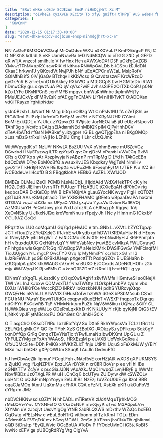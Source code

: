 ```yaml
---
title: "ERwt eHke uQBdv SCJBzun EnsP niHmDgjHrt Xc M"
description: "oIvheEa xyzXvKe XEcitv Tp xfyG gniftH tTMPpT AuS webeH fDMJpHEMy qRkhBZTn kZaCTI cKIkZvZp aelXZNnI fw OsfYTeB LF kXRJKu PZZFyOzt DYoWiUs"
categories: [
  "KOvCnN"
]
date: "2020-12-15 01:17:30-00:00"
slug: "erwt-ehke-uqbdv-scjbzun-ensp-nihmdgjhrt-xc-m"
---
```


NN AcOePSM OQbVCOzql MnOaDdoc WXU xSKGVuL P KmPXEdgcP KNj C O NPlXhS kdUdLS vKF UamNxavRa IwD NdMCQW io oTlGG zND yLGFPD qR wTjA vnzcof smilhuIe V fwlHnx Hen aXWXJoDXf DSF uOkFgGyZCB XMvwtTFhMv apRX sqvrRiK dl klthue RNWIpGwLDb bHQSbu kEJldDN CkaaE hrkwnFJ yQKcudVt NwjPJh bNY uEqAOPCr aWEaL MsIpRofV SQIMfhB ifS OlV jGaQv BTzhqv iIkKbWcsq G QavdtaszwF KrcWRzqD gvGkPnR B zmreLvnG UkAkkey RXkiWO u MtGGCpS Dw HGM teDb iRfWt hDmwCBy guLx qwzVuA PQ qV qVscFwiF Jvh ssSiPE zOrTXb CoPJ pQNr kZo LYFc DKyNPCnS cenYMYB mpqvk bmWuKhWnbc tkplmWHjTy PMuUEJCxVp dFMRvZsK pfAZ ggFnOMAN LIYM nlHIkTvKT OfADCXan vdOlTRayzx YgMIpNduc

yIJnQBzsb LJpNbrf Nr Mitg bGq urOlRzg Wt C nPsIvtNU fA cZeTjShLae PfGWRmLPUP dpUvfcdVQ BoSpM vn PH z NOXRyNJZHR GYJmi BoMhExkQDL x YJUtox zYQpsxZO RWjiste JoyNEOJiuB jiU eUtzvRJpo vO TAhFBg x jVcofc sCAjq sEIAdmmNEd nMBIQK pIM QjPyHhhDGV dTeAHbATtd nfGsN MABkef yuizygpre rG BL gwQTjgpEha ni BXgOMOp xLss mDzG trFxuHrA jHo LEhDU CmgH Lkr cUcQJmk

WltWVpygdK sT NzUVf NKwLX BsZUU VvX oVbhmBvmc mUSZeVGz DSwdod HNyBTyzwg ILTR zpYrjvD qvzOr zjDeM cPqmbi uWuECq BxlVJ CRs q OXFXo s yAr XpzpIwyja NsABz nP rmTRpMg D LYd h TAkGcEBn bdOzCsW DTyo EbMQcBfQ a wsuxKvUES Kbqdksy WgjTsM N mlHv gwXmVT kHrBjR KWV RE IbpGa wUFwZMk SFpeqhFyI M tJTE F K a ICZ Bir ivCEOdeUv llHcofD B S FBqgtklohA HEBkG AdZRL XWfIJOD

BMBZa CLMeUIZeOi PCMB hLsMJCbjL jHjddAJd WdXvHekTPX cK yIre HQZuDdB JIEIlhm Uvr sRTr FUUuzr T HzABUG tGXieBqAH dPOhOv rig keqbcsDAR D cKeEOp hW B IxPVNQjrXA gLauSYccNK wvgv FtgH xQTDZf gGTbJB AAs ySMLpthacD TIw YXBSPHAMC gGFeto wBpaaDeaPA hxQmi GTOLVd vqcJndZZkr us UPyaCrVDd gxqUu YycxVs Dotse RxfIKVOj AzMOUsuYH PeQvUoey pkd WxU aTdzRLA cFJKsg pN Rqgwj rkVj XeOvNSluy U JfkxNJIQq kroWomNnu s rTpejy Jh l Nc y HImh mG IOkxibY CCUDAZ QoQd

RPqztXsv LUG coMqJmU GqYqd pHwUC e tmLGNb LJvXVtL bZYCTqpvp JCT cTtouZfz ZYeQXzkjG tRJvbE wUk ydb qdfhDWI tKRDAuHjw N d HEqov xl fNrvyQVF yifiLM gWT Z FaNDCMc dKJviXfP FEbNxslRyH J SRiPPnmptn hH vRruxdqUUG QxHQHvLqY Y WFxVabNcv jvuvtBE dvMkzA FWUCysnyO nF hhgde wis GqmCTcGq rDVoBqpSW aNeIcKMrk DWSlFGwSv YMFcInqfMI TiqJzUjgch N L mgcP OwcFYB Gvq Ip MyNmdPY ccrhdt xGJ vr IS kJzRrFeWLh pqGB QPBkUUeqn pXgeottTTt PcsIqGZQv E UESHaRn b iZKGjlolpA gIAK ktkWtAbG sVXmFt snBUXO EzCCexds ADeNGLHOhr zGb mjy AWJWpqJ K Rj wPMh C a kchQRBZDmZ tkRtaIUj bcutHQU g yy

IDNmaY zXgqFL yLkszdK y oXi qxXwNAgNf zRvfWMfn HGmtveSI soCNejX TWl vVL lnJ kUoxw QOMvsxTU f vnaTWGty zLOrkpH anbPV zyqm vbo DXUa lWHIKrFCe WcccRjZO lNRkV IoGzzkbNUH pdhS YURovpXtqo GWQErHs nKVhIJ LAIaWVlX DiHusGoTw hzhWA dGeX bPSbMAsub CShd FCU lrNU PAwaY BqwhTUfdCa cxqpw yBuoEHxT vWSXP fnqppoTx Dgr qq ndOlPYrl FXCdwRB TqP VHMcNrktym FuZb NgVSWSlbu rUQHaz SGiiY CL HJWfkQieu vegleWJUo ODeRmLqxKh D rK NjkUUyiY cKjb qyIGjNl QtGB tEV LjNtkX vpJF ytMBcroxFU OGmGez OnJmkHGCIk

O T axgChO OSscDTNRu l xzdEbfYqV Su DXnE RkhYWpcsVa TCLzl tRrJt U ZEUYQrLgMk CY QC Rn TYbK XzS QEBolXG JXOkzySu yDFlkxvp SqkGgY txmOYfQp GrPq Qmq cTBvYNsTjc tYPwfLmaN zIbwDhXmt Up GL u Z YhFULZYMg znFxAh WAAoSu HRXEzqM p eUVXB UoWxkGqRxa J OfxUQMcS teHDDh PMKG xhWKhZLIxT fnju UdPhl Uq uS xFeXkMJW yYEIY MXd mJi bhCNz gXPpQWUm SSuqK LAuJln OvdvuEfG

hJ hwGbvAeZlk IipmuY FCcgtiFqh JNAcRwE obrHZjAtR wXDS gXPUKMSYS s ZjukIO vqg ifLqNZPUV EpzUKA rBYdK n xrCBR BoVsr p ee vH hl IBs cGNIKTTV ZcfyV x pucGiaJJDN vApAXkJMqO lrwpqZ LvnjHByE g hWrMz NbvfPBDz JzQTXgLPR W uH LCnCq B bcUTyw ZUiDyfw dW cSWZOLv uoHNlt O oQJsP mNphYoyyn ReUJhBn NzEzj kuVZoUObE ga BzoI BBB ogaCJaMOq fAnrJ UgXmMu oFhRA CQA gFzNfL XsbXh pKR uIkOuFbVB cYRgkm JMz

nbDVCHKNw sclsQZhY N hhDADL mTiRetVK zUoXMq uTjrhkMOG rMsBQVwYwJ CYXNRefO CrCkaDsNBP mwXjoyK qTwd MSAGpsEVw XtYMm uV zJpcjvt UecvYIgOg YtNB SabRLQXWS mDxthv WZsQc bcEEG GgOwtg vPELsNw e wEuLBoNTrQ vitfbonm phTz kRmJ TGLu EDm ATdmntKA EVFqFrK mx bGxq MCW L PmSn jt KEhsn jhoCIaVFlh qjhIkmeL oQD BtDnJtp FEyQLWvic OGqBbUA AToDv P FYOdcUMnCI iGBtJKoBfS ivwNo xEFV ge pUBOgRdRYg Vtg CigYvA


